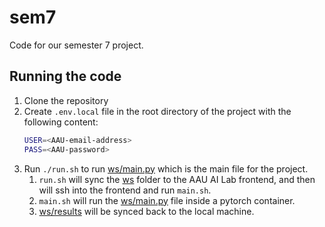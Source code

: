 # sem7
Code for our semester 7 project.

## Running the code
1. Clone the repository
2. Create `.env.local` file in the root directory of the project with the following content:
    ```bash
    USER=<AAU-email-address>
    PASS=<AAU-password>
    ```
3. Run `./run.sh` to run [ws/main.py](ws/main.py) which is the main file for the project. 
    1. `run.sh` will sync the [ws](ws) folder to the AAU AI Lab frontend, and then will ssh into the frontend and run `main.sh`.
    2. `main.sh` will run the [ws/main.py](ws/main.py) file inside a pytorch container.
    3. [ws/results](ws/results) will be synced back to the local machine.
